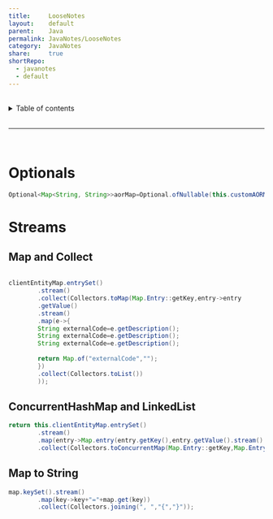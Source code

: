 ```yaml
---
title:     LooseNotes      
layout:    default      
parent:    Java      
permalink: JavaNotes/LooseNotes      
category:  JavaNotes      
share:     true      
shortRepo:      
  - javanotes      
  - default        
---
```

      
<br/>      
      
<details markdown="block">            
<summary>            
Table of contents            
</summary>            
{: .text-delta }            
1. TOC            
{:toc}            
</details>            
      
<br/>            
      
***            
      
<br/>            
      
# Optionals      
      
```java      
Optional<Map<String, String>>aorMap=Optional.ofNullable(this.customAORMap);      
```      
      
# Streams      
      
## Map and Collect      
      
```java      
      
clientEntityMap.entrySet()      
        .stream()      
        .collect(Collectors.toMap(Map.Entry::getKey,entry->entry      
        .getValue()      
        .stream()      
        .map(e->{      
        String externalCode=e.getDescription();      
        String externalCode=e.getDescription();      
        String externalCode=e.getDescription();      
      
        return Map.of("externalCode","");      
        })      
        .collect(Collectors.toList())      
        ));      
```      
      
## ConcurrentHashMap and LinkedList      
      
```java      
return this.clientEntityMap.entrySet()      
        .stream()      
        .map(entry->Map.entry(entry.getKey(),entry.getValue().stream().map(ClientEntityDetails::toMap).collect(Collectors.toCollection(LinkedList::new))))      
        .collect(Collectors.toConcurrentMap(Map.Entry::getKey,Map.Entry::getValue,(a,b)->b,ConcurrentHashMap::new));      
```      
      
## Map to String      
      
```java      
map.keySet().stream()      
        .map(key->key+"="+map.get(key))      
        .collect(Collectors.joining(", ","{","}"));      
```